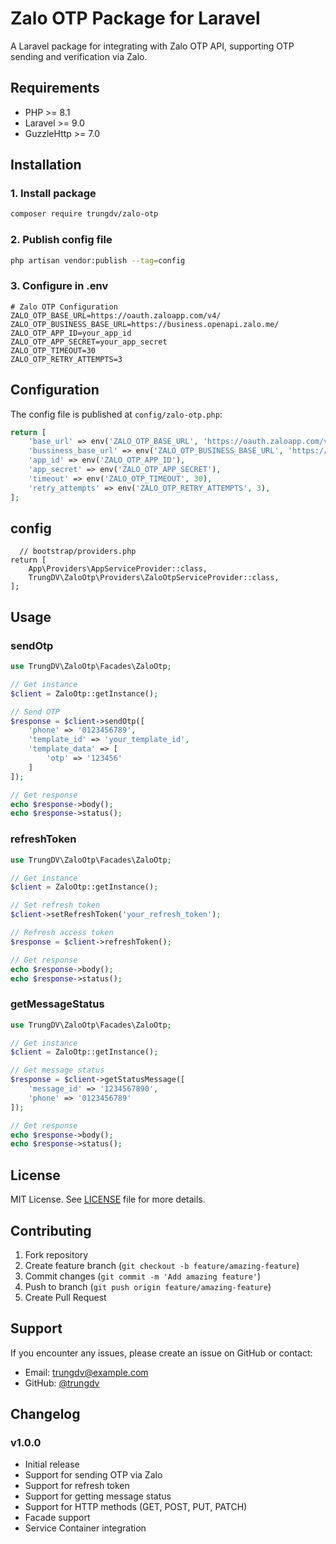 # Zalo OTP Package for Laravel

A Laravel package for integrating with Zalo OTP API, supporting OTP sending and verification via Zalo.

## Requirements

- PHP >= 8.1
- Laravel >= 9.0
- GuzzleHttp >= 7.0

## Installation

### 1. Install package

```bash
composer require trungdv/zalo-otp
```

### 2. Publish config file

```bash
php artisan vendor:publish --tag=config
```

### 3. Configure in .env

```env
# Zalo OTP Configuration
ZALO_OTP_BASE_URL=https://oauth.zaloapp.com/v4/
ZALO_OTP_BUSINESS_BASE_URL=https://business.openapi.zalo.me/
ZALO_OTP_APP_ID=your_app_id
ZALO_OTP_APP_SECRET=your_app_secret
ZALO_OTP_TIMEOUT=30
ZALO_OTP_RETRY_ATTEMPTS=3
```

## Configuration

The config file is published at `config/zalo-otp.php`:

```php
return [
    'base_url' => env('ZALO_OTP_BASE_URL', 'https://oauth.zaloapp.com/v4/'),
    'bussiness_base_url' => env('ZALO_OTP_BUSINESS_BASE_URL', 'https://business.openapi.zalo.me/'),
    'app_id' => env('ZALO_OTP_APP_ID'),
    'app_secret' => env('ZALO_OTP_APP_SECRET'),
    'timeout' => env('ZALO_OTP_TIMEOUT', 30),
    'retry_attempts' => env('ZALO_OTP_RETRY_ATTEMPTS', 3),
];
```
## config
```
  // bootstrap/providers.php
return [
    App\Providers\AppServiceProvider::class,
    TrungDV\ZaloOtp\Providers\ZaloOtpServiceProvider::class,
];
```

## Usage

### sendOtp

```php
use TrungDV\ZaloOtp\Facades\ZaloOtp;

// Get instance
$client = ZaloOtp::getInstance();

// Send OTP
$response = $client->sendOtp([
    'phone' => '0123456789',
    'template_id' => 'your_template_id',
    'template_data' => [
        'otp' => '123456'
    ]
]);

// Get response
echo $response->body();
echo $response->status();
```

### refreshToken

```php
use TrungDV\ZaloOtp\Facades\ZaloOtp;

// Get instance
$client = ZaloOtp::getInstance();

// Set refresh token
$client->setRefreshToken('your_refresh_token');

// Refresh access token
$response = $client->refreshToken();

// Get response
echo $response->body();
echo $response->status();
```

### getMessageStatus

```php
use TrungDV\ZaloOtp\Facades\ZaloOtp;

// Get instance
$client = ZaloOtp::getInstance();

// Get message status
$response = $client->getStatusMessage([
    'message_id' => '1234567890',
    'phone' => '0123456789'
]);

// Get response
echo $response->body();
echo $response->status();
```

## License

MIT License. See [LICENSE](LICENSE) file for more details.

## Contributing

1. Fork repository
2. Create feature branch (`git checkout -b feature/amazing-feature`)
3. Commit changes (`git commit -m 'Add amazing feature'`)
4. Push to branch (`git push origin feature/amazing-feature`)
5. Create Pull Request

## Support

If you encounter any issues, please create an issue on GitHub or contact:

- Email: trungdv@example.com
- GitHub: [@trungdv](https://github.com/trungdv)

## Changelog

### v1.0.0
- Initial release
- Support for sending OTP via Zalo
- Support for refresh token
- Support for getting message status
- Support for HTTP methods (GET, POST, PUT, PATCH)
- Facade support
- Service Container integration
